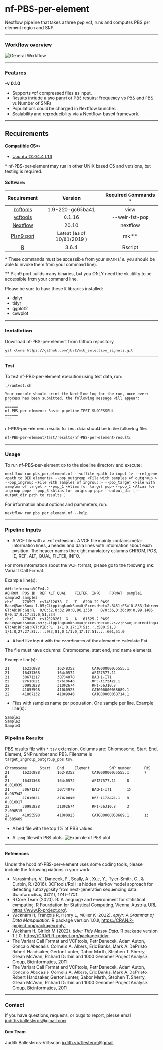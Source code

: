 # nf-PBS-per-element

Nextflow pipeline that takes a three pop vcf, runs and computes PBS per element region and SNP.

---

### Workflow overview
![General Workflow](dev_notes/Workflow.png)

---


### Features
  **-v 0.1.0**

* Supports vcf compressed files as input.
* Results include a two panel of PBS results: Frequency vs PBS and PBS vs Number of SNPs
* Populations could be changed in Nextflow launcher.
* Scalability and reproducibility via a Nextflow-based framework.

---

## Requirements
#### Compatible OS*:
* [Ubuntu 20.04.4 LTS](https://releases.ubuntu.com/focal/)

\* nf-PBS-per-element may run in other UNIX based OS and versions, but testing is required.

#### Software:
| Requirement | Version  | Required Commands * |
|:---------:|:--------:|:-------------------:|
| [bcftools](https://samtools.github.io/bcftools/) | 1.9-220-gc65ba41 | view|
| [vcftools](http://vcftools.sourceforge.net/) | 0.1.16 | --weir-fst-pop |
| [Nextflow](https://www.nextflow.io/docs/latest/getstarted.html) | 20.10 | nextflow |
| [Plan9 port](https://github.com/9fans/plan9port) | Latest (as of 10/01/2019 ) | mk \** |
| [R](https://www.r-project.org/) | 3.6.4 | Rscript |

\* These commands must be accessible from your `$PATH` (*i.e.* you should be able to invoke them from your command line).  

\** Plan9 port builds many binaries, but you ONLY need the `mk` utility to be accessible from your command line.

Please be sure to have these R libraries installed:
* dplyr
* tidyr
* ggplot2
* cowplot

---

### Installation
Download nf-PBS-per-element from Github repository:  
```
git clone https://github.com/jbv2/mxb_selection_signals.git
```

---

#### Test
To test nf-PBS-per-element execution using test data, run:
```
./runtest.sh
```

    Your console should print the Nextflow log for the run, once every process has been submitted, the following message will appear:
    ```
    ======
    nf-PBS-per-element: Basic pipeline TEST SUCCESSFUL
    ======
    ```

nf-PBS-per-element results for test data should be in the following file:
```
nf-PBS-per-element/test/results/nf-PBS-per-element-results
```

---

### Usage
To run nf-PBS-per-element go to the pipeline directory and execute:
```
nextflow run pbs_per_element.nf --vcffile <path to input 1> --ref_gene <path to BED elements> --pop_outgroup <File with samples of outgroup > --pop_ingroup <File with samples of ingroup > --pop_target <File with samples of target > --pop_1 <Alias for target pop> --pop_2 <Alias for ingroup pop> --pop_3 <Alias for outgroup pop> --output_dir [--output_dir path to results ] 
```

For information about options and parameters, run:
```
nextflow run pbs_per_element.nf --help
```

---

### Pipeline Inputs
* A VCF file with a .vcf extension. A VCF file mainly contains meta-information lines, a header and data lines with information about each position. The header names the eight mandatory columns CHROM, POS, ID, REF, ALT, QUAL, FILTER, INFO.

For more information about the VCF format, please go to the following link: Variant Call Format.

Example line(s):
```
##fileformat=VCFv4.2
#CHROM	POS	ID	REF	ALT	QUAL	FILTER	INFO	FORMAT	sample1	sample2	sample3
chr1	778597	rs74512038	C	T	6290.29	PASS	BaseQRankSum=-1.05;ClippingRankSum=0;ExcessHet=2.3451;FS=10.853;InbreedingCoeff=0.0097;MQ=69.78;MQRankSum=0;POSITIVE_TRAIN_SITE;QD=15.12;ReadPosRankSum=-0.678;SOR=0.306;VQSLOD=9.88;culprit=MQRankSum;NS=2504;AA=.|||;VT=SNP;GRCH37_POS=713977;GRCH37_REF=C;GRCH37_38_REF_STRING_MATCH;DP=18077;AF=0.0825688;MLEAC=17;MLEAF=0.109;EAS_AF=0.2083;AMR_AF=0.0648;AFR_AF=0.0098;EUR_AF=0.003;SAS_AF=0.0297;AN=160;AC=17	GT:AD:DP:GQ:PL	0/0:32,0:32:90:0,90,1350	0/0:36,0:36:99:0,99,1406	0/0:17,0:17:51:0,51,534
chr1	779047	rs12028261	G	A	61525.2	PASS	BaseQRankSum=0.697;ClippingRankSum=0;ExcessHet=0.7322;FS=0;InbreedingCoeff=0.1074;MQ=66.21;MQRankSum=-0.174;POSITIVE_TRAIN_SITE;QD=30.78;ReadPosRankSum=0.23;SOR=0.686;VQSLOD=4.48;culprit=MQRankSum;NS=2504;AA=.|||;VT=SNP;GRCH37_POS=714427;GRCH37_REF=G;GRCH37_38_REF_STRING_MATCH;DP=15427;AF=0.795872;MLEAC=139;MLEAF=0.891;EAS_AF=0.7917;AMR_AF=0.8718;AFR_AF=0.4546;EUR_AF=0.9493;SAS_AF=0.9315;AN=160;AC=142	GT:AD:DP:GQ:PGT:PID:PL	1/1:0,17:17:51:.:.:580,51,0	1/1:0,27:27:81:.:.:923,81,0	1/1:0,17:17:51:.:.:601,51,0
```

* A bed like input with the coordinates of the element to calculate Fst.

The file must have columns: Chromosome, start end, and name elements.

Example line(s):
```
21      16236888        16248352        CATG00000055555.1
21      16437368        16440572        AF127577.12
21      30671217        30734078        BACH1-IT1
22      27610621        27620640        RP5-1172A22.1
22      30993828        31002674        RP1-56J10.8
22      41055598        41080925        CATG00000058689.1
22      41807132        41809946        CATG00000058714.1
```

* Files with samples name per population. One sample per line.
Example line(s):
```
Sample1
Sample2
Sample3
```

### Pipeline Results
PBS results file with `*.tsv` extension.
Columns are: Chromosome, Start, End, Element, SNP number and PBS.
Filename is `target_ingroup_outgroup_pbs.tsv`.

```
Chromosome      Start   End     Element         SNP number      PBS
21      16236888        16248352        CATG00000055555.1       7       0
21      16437368        16440572        AF127577.12     8       0.010039
21      30671217        30734078        BACH1-IT1       15      0.987942
22      27610621        27620640        RP5-1172A22.1   5       0.010817
22      30993828        31002674        RP1-56J10.8     3       2.098515
22      41055598        41080925        CATG00000058689.1       12      0.685469
```
* A bed file with the top 1% of PBS values.

* A `.png` file with PBS plots.
![Example of PBS plot](dev_notes/mxb_chb_ibs_pbs.png)

---

#### References
Under the hood nf-PBS-per-element uses some coding tools, please include the following ciations in your work:

* Narasimhan, V., Danecek, P., Scally, A., Xue, Y., Tyler-Smith, C., & Durbin, R. (2016). BCFtools/RoH: a hidden Markov model approach for detecting autozygosity from next-generation sequencing data. Bioinformatics, 32(11), 1749-1751.
*   R Core Team (2020). R: A language and environment
  for statistical computing. R Foundation for
  Statistical Computing, Vienna, Austria. URL
  https://www.R-project.org/.
* Wickham H, François R, Henry L, Müller K (2022). _dplyr: A Grammar of Data
  Manipulation_. R package version 1.0.9,
  <https://CRAN.R-project.org/package=dplyr>.
* Wickham H, Girlich M (2022). _tidyr: Tidy Messy Data_. R package version
  1.2.0, <https://CRAN.R-project.org/package=tidyr>.
* The Variant Call Format and VCFtools, Petr Danecek, Adam Auton, Goncalo Abecasis, Cornelis A. Albers, Eric Banks, Mark A. DePristo, Robert Handsaker, Gerton Lunter, Gabor Marth, Stephen T. Sherry, Gilean McVean, Richard Durbin and 1000 Genomes Project Analysis Group, Bioinformatics, 2011
* The Variant Call Format and VCFtools, Petr Danecek, Adam Auton, Goncalo Abecasis, Cornelis A. Albers, Eric Banks, Mark A. DePristo, Robert Handsaker, Gerton Lunter, Gabor Marth, Stephen T. Sherry, Gilean McVean, Richard Durbin and 1000 Genomes Project Analysis Group, Bioinformatics, 2011

---

### Contact
If you have questions, requests, or bugs to report, please email <judith.vballesteros@gmail.com> 

#### Dev Team
Judith Ballesteros-Villascán <judith.vballesteros@gmail>
